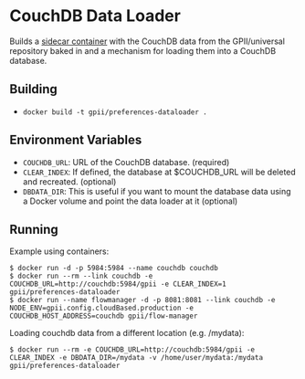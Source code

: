 # CouchDB Data Loader

Builds a [sidecar container](http://blog.kubernetes.io/2015/06/the-distributed-system-toolkit-patterns.html) with the CouchDB data from the GPII/universal repository baked in and a mechanism for loading them into a CouchDB database.

## Building

- `docker build -t gpii/preferences-dataloader .`

## Environment Variables

- `COUCHDB_URL`: URL of the CouchDB database. (required)
- `CLEAR_INDEX`: If defined, the database at $COUCHDB_URL will be deleted and recreated. (optional)
- `DBDATA_DIR`: This is useful if you want to mount the database data using a Docker volume and point the data loader at it (optional)

## Running

Example using containers:

```
$ docker run -d -p 5984:5984 --name couchdb couchdb
$ docker run --rm --link couchdb -e COUCHDB_URL=http://couchdb:5984/gpii -e CLEAR_INDEX=1 gpii/preferences-dataloader
$ docker run --name flowmanager -d -p 8081:8081 --link couchdb -e NODE_ENV=gpii.config.cloudBased.production -e COUCHDB_HOST_ADDRESS=couchdb gpii/flow-manager
```

Loading couchdb data from a different location (e.g. /mydata):

```
$ docker run --rm -e COUCHDB_URL=http://couchdb:5984/gpii -e CLEAR_INDEX -e DBDATA_DIR=/mydata -v /home/user/mydata:/mydata gpii/preferences-dataloader
```
